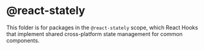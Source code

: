 # @react-stately

This folder is for packages in the `@react-stately` scope, which React Hooks that implement shared cross-platform state management for common components.

